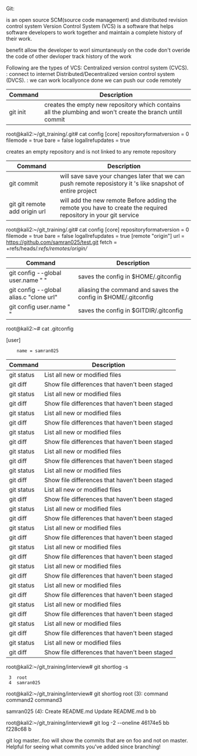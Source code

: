 Git:

is an open source SCM(source code management) and distributed revision control system
Version Control System (VCS) is a software that helps software developers to work together and maintain a complete history of their work.

benefit
allow the developer to worl simuntaneusly on the code
don't overide the code of other devloper
track history of the work

Following are the types of VCS:
Centralized version control system (CVCS). : connect to internet
Distributed/Decentralized version control system (DVCS). : we can work locallyonce done we can push our code remotely


| Command | Description |
| --- | --- |
| git init | creates the empty new repository which contains all the plumbing and won't create the branch untill commit |


root@kali2:~/git_training/.git# cat config
[core]
        repositoryformatversion = 0
        filemode = true
        bare = false
        logallrefupdates = true

creates an empty repository and is not linked to any remote repository

| Command | Description |
| --- | --- |
| git commit | will save save your changes later that we can push remote reposistory it 's like snapshot of entire project |
| git git remote add origin url | will add the new  remote  Before adding the remote you have to create the required repository in your git service |


root@kali2:~/git_training/.git# cat config
[core]
        repositoryformatversion = 0
        filemode = true
        bare = false
        logallrefupdates = true
[remote "origin"]
        url = https://github.com/samran025/test.git
        fetch = +refs/heads/*:refs/remotes/origin/*

| Command | Description |
| --- | --- |
| git config --global user.name "  " | saves the config in $HOME/.gitconfig |
| git config --global alias.c "clone url" | aliasing the command and saves the config in $HOME/.gitconfig |
| git config  user.name "  " | saves the config in $GITDIR/.gitconfig |


root@kali2:~# cat .gitconfig

[user]

        name = samran025


| Command | Description |
| --- | --- |
| git status | List all new or modified files |
| git diff | Show file differences that haven't been staged |
| git status | List all new or modified files |
| git diff | Show file differences that haven't been staged |
| git status | List all new or modified files |
| git diff | Show file differences that haven't been staged |
| git status | List all new or modified files |
| git diff | Show file differences that haven't been staged |
| git status | List all new or modified files |
| git diff | Show file differences that haven't been staged |
| git status | List all new or modified files |
| git diff | Show file differences that haven't been staged |
| git status | List all new or modified files |
| git diff | Show file differences that haven't been staged |
| git status | List all new or modified files |
| git diff | Show file differences that haven't been staged |
| git status | List all new or modified files |
| git diff | Show file differences that haven't been staged |
| git status | List all new or modified files |
| git diff | Show file differences that haven't been staged |
| git status | List all new or modified files |
| git diff | Show file differences that haven't been staged |
| git status | List all new or modified files |
| git diff | Show file differences that haven't been staged |
| git status | List all new or modified files |
| git diff | Show file differences that haven't been staged |
| git status | List all new or modified files |
| git diff | Show file differences that haven't been staged |
| git status | List all new or modified files |
| git diff | Show file differences that haven't been staged |

root@kali2:~/git_training/interview# git shortlog -s

     3  root
     4  samran025


root@kali2:~/git_training/interview# git shortlog
root (3):
      command
      command2
      command3

samran025 (4):
      Create README.md
      Update README.md
      b
      bb
      

root@kali2:~/git_training/interview# git log -2 --oneline
46174e5 bb
f228c68 b



git log master..foo will show the commits that are on foo and not on master. Helpful for seeing what commits
you've added since branching!

